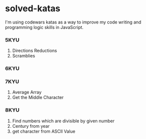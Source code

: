 # solved-katas
I'm using codewars katas as a way to improve my code writing and programming logic skills in JavaScript. 

### 5KYU
1. Directions Reductions
2. Scramblies

### 6KYU


### 7KYU
1. Average Array
2. Get the Middle Character

### 8KYU
1. Find numbers which are divisible by given number
2. Century from year
3. get character from ASCII Value



